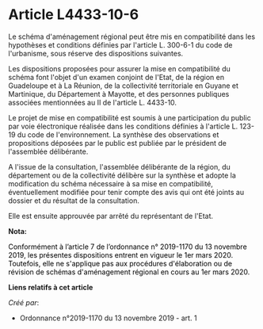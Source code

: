 # Article L4433-10-6

Le schéma d'aménagement régional peut être mis en compatibilité dans les hypothèses et conditions définies par l'article L.
300-6-1 du code de l'urbanisme, sous réserve des dispositions suivantes.

Les dispositions proposées pour assurer la mise en compatibilité du schéma font l'objet d'un examen conjoint de l'Etat, de la
région en Guadeloupe et à La Réunion, de la collectivité territoriale en Guyane et Martinique, du Département à Mayotte, et
des personnes publiques associées mentionnées au II de l'article L. 4433-10.

Le projet de mise en compatibilité est soumis à une participation du public par voie électronique réalisée dans les
conditions définies à l'article L. 123-19 du code de l'environnement. La synthèse des observations et propositions déposées
par le public est publiée par le président de l'assemblée délibérante.

A l'issue de la consultation, l'assemblée délibérante de la région, du département ou de la collectivité délibère sur la
synthèse et adopte la modification du schéma nécessaire à sa mise en compatibilité, éventuellement modifiée pour tenir compte
des avis qui ont été joints au dossier et du résultat de la consultation.

Elle est ensuite approuvée par arrêté du représentant de l'Etat.

**Nota:**

<font color="black">Conformément à l’article 7 de l’ordonnance n° 2019-1170 du 13 novembre 2019, les présentes dispositions
entrent en vigueur le 1er mars 2020. Toutefois, elle ne s'applique pas aux procédures d'élaboration ou de révision de schémas
d'aménagement régional en cours au 1er mars 2020.</font>

**Liens relatifs à cet article**

_Créé par_:

  - Ordonnance n°2019-1170 du 13 novembre 2019 - art. 1
